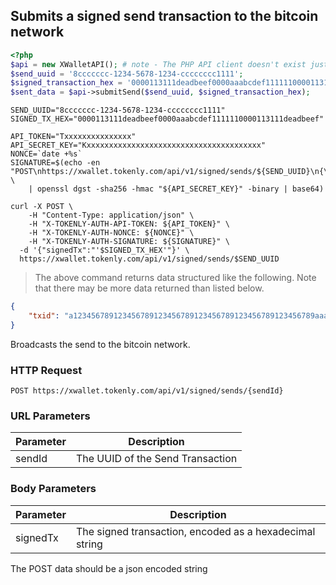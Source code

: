 ## Submits a signed send transaction to the bitcoin network

```php
<?php
$api = new XWalletAPI(); # note - The PHP API client doesn't exist just yet
$send_uuid = '8ccccccc-1234-5678-1234-cccccccc1111';
$signed_transaction_hex = '0000113111deadbeef0000aaabcdef1111110000113111deadbeef';
$sent_data = $api->submitSend($send_uuid, $signed_transaction_hex);
```

```shell
SEND_UUID="8ccccccc-1234-5678-1234-cccccccc1111"
SIGNED_TX_HEX="0000113111deadbeef0000aaabcdef1111110000113111deadbeef"

API_TOKEN="Txxxxxxxxxxxxxxx"
API_SECRET_KEY="Kxxxxxxxxxxxxxxxxxxxxxxxxxxxxxxxxxxxxxxx"
NONCE=`date +%s`
SIGNATURE=$(echo -en "POST\nhttps://xwallet.tokenly.com/api/v1/signed/sends/${SEND_UUID}\n{\"signedTx\":\"$SIGNED_TX_HEX\"}\n${API_TOKEN}\n${NONCE}" \
    | openssl dgst -sha256 -hmac "${API_SECRET_KEY}" -binary | base64)

curl -X POST \
    -H "Content-Type: application/json" \
    -H "X-TOKENLY-AUTH-API-TOKEN: ${API_TOKEN}" \
    -H "X-TOKENLY-AUTH-NONCE: ${NONCE}" \
    -H "X-TOKENLY-AUTH-SIGNATURE: ${SIGNATURE}" \
  -d '{"signedTx":"'$SIGNED_TX_HEX'"}' \
  https://xwallet.tokenly.com/api/v1/signed/sends/$SEND_UUID
```

> The above command returns data structured like the following.  Note that there may be more data returned than listed below.

```json
{
    "txid": "a123456789123456789123456789123456789123456789123456789aaabbbccc"
}
```


Broadcasts the send to the bitcoin network.

### HTTP Request

`POST https://xwallet.tokenly.com/api/v1/signed/sends/{sendId}`


### URL Parameters

Parameter  | Description
---------  | -----------
sendId     | The UUID of the Send Transaction

### Body Parameters

Parameter  | Description
---------  | -----------
signedTx   | The signed transaction, encoded as a hexadecimal string

<aside class="notice">The POST data should be a json encoded string</aside>
